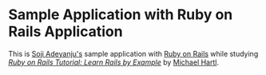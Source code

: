 # Sample Application with Ruby on Rails Application

This is [Soji Adeyanju's](http://meediax.com/vcard/sojiadeyanju/) sample application with [Ruby on Rails](http://rubyonrails.org/)
while studying [*Ruby on Rails Tutorial: Learn Rails by Example*](http://railstutorial.org/)
by [Michael Hartl](http://michaelhartl.com/).